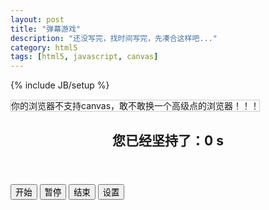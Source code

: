 ```yaml
---
layout: post
title: "弹幕游戏"
description: "还没写完，找时间写完，先凑合这样吧..."
category: html5
tags: [html5, javascript, canvas]
---
```

{% include JB/setup %}

<style>
  #myCanvas {
    border: 1px solid #cccccc;
  }
  #configDiv{
    position: absolute;
    border: 1px solid #000000;
    background: #cccccc;
    text-align: left;
    display: none;
  }
  #buttons {
    margin: 0 auto;
    text-align: left;
  }
  #ownBody {
    clear: both;
  }
  .item {
    margin:10px 20px 10px 0px;
    float:left;
    display:inline;
  }
  #ownSpeed{
    width:30px;
    text-align: right;
  }
  #actionBtn {
    clear: both;
    height: 50px;
    line-height: 50px;
    text-align: center;
  }
</style>

<script src="http://ajax.googleapis.com/ajax/libs/jquery/1.6.2/jquery.min.js" type="text/javascript"></script>
<script src="" type="text/javascript">
 
</script>

<canvas id="myCanvas" width="500" height="500">
    你的浏览器不支持canvas，敢不敢换一个高级点的浏览器！！！
</canvas>

<section id="buttons">
    <header>
        <h1>您已经坚持了：<span id="gametime">0 s</span></h1>
    </header>
    <footer>
        <input type="button" value="开始" id="start" />
        <input type="button" value="暂停" id="pause" />
        <input type="button" value="结束" id="end" />
        <input type="button" value="设置" id="cfg" />
    </footer>
</section>

<div id="configDiv">
    <section id="config">
        <header>
            <h1>游戏设置：</h1>
        </header>
        <div id="ownBody">
            <div class="item">
                <span id="ownSpeedText">①速度</span>
                <input type="text" id="ownSpeed" value="5" />
                <span id="ownSpeedDescription">（0-9档）</span>
            </div>
            <div class="item">
                <span id="ownColorText">②颜色</span>
                <select id="ownColor">
                    <option value="red">红色</option>
                    <option value="blue">蓝色</option>
                    <option value="green">绿色</option>
                </select>
            </div>
        </div>
        <footer id="actionBtn">
            <input type="button" value="确定" id="confirm" />
            <input type="button" value="重置" id="reset" />
            <input type="button" value="取消" id="cancel" />
        </footer>
    </section>
</div>
    